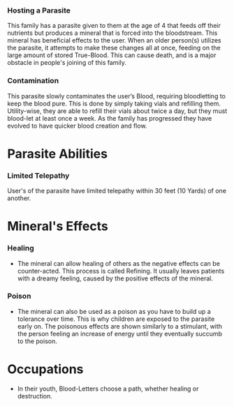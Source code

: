 ### Hosting a Parasite

This family has a parasite given to them at the age of 4 that feeds off their nutrients but produces a mineral that is forced into the bloodstream. This mineral has beneficial effects to the user. When an older person(s) utilizes the parasite, it attempts to make these changes all at once, feeding on the large amount of stored True-Blood. This can cause death, and is a major obstacle in people's joining of this family.

### Contamination

This parasite slowly contaminates the user’s Blood, requiring bloodletting to keep the blood pure. This is done by simply taking vials and refilling them. Utility-wise, they are able to refill their vials about twice a day, but they must blood-let at least once a week. As the family has progressed they have evolved to have quicker blood creation and flow.

# Parasite Abilities
### Limited Telepathy
User's of the parasite have limited telepathy within 30 feet (10 Yards) of one another.

# Mineral's Effects

### Healing

- The mineral can allow healing of others as the negative effects can be counter-acted. This process is called Refining. It usually leaves patients with a dreamy feeling, caused by the positive effects of the mineral.

### Poison

- The mineral can also be used as a poison as you have to build up a tolerance over time. This is why children are exposed to the parasite early on. The poisonous effects are shown similarly to a stimulant, with the person feeling an increase of energy until they eventually succumb to the poison.

# Occupations

- In their youth, Blood-Letters choose a path, whether healing or destruction.